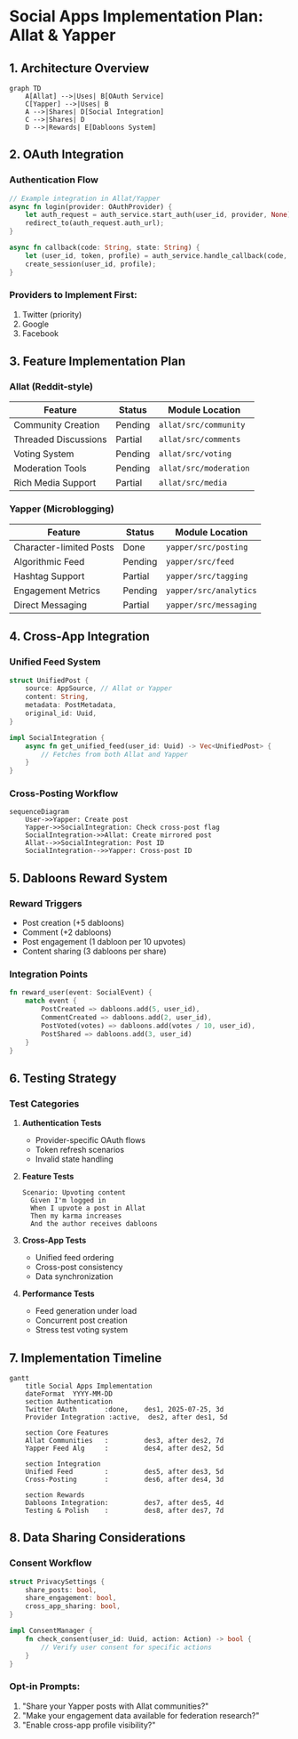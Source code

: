# Social Apps Implementation Plan: Allat & Yapper

## 1. Architecture Overview
```mermaid
graph TD
    A[Allat] -->|Uses| B[OAuth Service]
    C[Yapper] -->|Uses| B
    A -->|Shares| D[Social Integration]
    C -->|Shares| D
    D -->|Rewards| E[Dabloons System]
```

## 2. OAuth Integration

### Authentication Flow
```rust
// Example integration in Allat/Yapper
async fn login(provider: OAuthProvider) {
    let auth_request = auth_service.start_auth(user_id, provider, None).await?;
    redirect_to(auth_request.auth_url);
}

async fn callback(code: String, state: String) {
    let (user_id, token, profile) = auth_service.handle_callback(code, state).await?;
    create_session(user_id, profile);
}
```

### Providers to Implement First:
1. Twitter (priority)
2. Google
3. Facebook

## 3. Feature Implementation Plan

### Allat (Reddit-style)
| Feature               | Status  | Module Location          |
|-----------------------|---------|--------------------------|
| Community Creation    | Pending | `allat/src/community`   |
| Threaded Discussions  | Partial | `allat/src/comments`    |
| Voting System         | Pending | `allat/src/voting`      |
| Moderation Tools      | Pending | `allat/src/moderation`  |
| Rich Media Support    | Partial | `allat/src/media`       |

### Yapper (Microblogging)
| Feature               | Status  | Module Location          |
|-----------------------|---------|--------------------------|
| Character-limited Posts | Done  | `yapper/src/posting`    |
| Algorithmic Feed      | Pending | `yapper/src/feed`       |
| Hashtag Support       | Partial | `yapper/src/tagging`    |
| Engagement Metrics    | Pending | `yapper/src/analytics`  |
| Direct Messaging      | Partial | `yapper/src/messaging`  |

## 4. Cross-App Integration

### Unified Feed System
```rust
struct UnifiedPost {
    source: AppSource, // Allat or Yapper
    content: String,
    metadata: PostMetadata,
    original_id: Uuid,
}

impl SocialIntegration {
    async fn get_unified_feed(user_id: Uuid) -> Vec<UnifiedPost> {
        // Fetches from both Allat and Yapper
    }
}
```

### Cross-Posting Workflow
```mermaid
sequenceDiagram
    User->>Yapper: Create post
    Yapper->>SocialIntegration: Check cross-post flag
    SocialIntegration->>Allat: Create mirrored post
    Allat-->>SocialIntegration: Post ID
    SocialIntegration-->>Yapper: Cross-post ID
```

## 5. Dabloons Reward System

### Reward Triggers
- Post creation (+5 dabloons)
- Comment (+2 dabloons)
- Post engagement (1 dabloon per 10 upvotes)
- Content sharing (3 dabloons per share)

### Integration Points
```rust
fn reward_user(event: SocialEvent) {
    match event {
        PostCreated => dabloons.add(5, user_id),
        CommentCreated => dabloons.add(2, user_id),
        PostVoted(votes) => dabloons.add(votes / 10, user_id),
        PostShared => dabloons.add(3, user_id)
    }
}
```

## 6. Testing Strategy

### Test Categories
1. **Authentication Tests**
   - Provider-specific OAuth flows
   - Token refresh scenarios
   - Invalid state handling

2. **Feature Tests**
   ```gherkin
   Scenario: Upvoting content
     Given I'm logged in
     When I upvote a post in Allat
     Then my karma increases
     And the author receives dabloons
   ```

3. **Cross-App Tests**
   - Unified feed ordering
   - Cross-post consistency
   - Data synchronization

4. **Performance Tests**
   - Feed generation under load
   - Concurrent post creation
   - Stress test voting system

## 7. Implementation Timeline

```mermaid
gantt
    title Social Apps Implementation
    dateFormat  YYYY-MM-DD
    section Authentication
    Twitter OAuth       :done,    des1, 2025-07-25, 3d
    Provider Integration :active,  des2, after des1, 5d

    section Core Features
    Allat Communities   :         des3, after des2, 7d
    Yapper Feed Alg     :         des4, after des2, 5d

    section Integration
    Unified Feed        :         des5, after des3, 5d
    Cross-Posting       :         des6, after des4, 3d

    section Rewards
    Dabloons Integration:         des7, after des5, 4d
    Testing & Polish    :         des8, after des7, 7d
```

## 8. Data Sharing Considerations

### Consent Workflow
```rust
struct PrivacySettings {
    share_posts: bool,
    share_engagement: bool,
    cross_app_sharing: bool,
}

impl ConsentManager {
    fn check_consent(user_id: Uuid, action: Action) -> bool {
        // Verify user consent for specific actions
    }
}
```

### Opt-in Prompts:
1. "Share your Yapper posts with Allat communities?"
2. "Make your engagement data available for federation research?"
3. "Enable cross-app profile visibility?"
